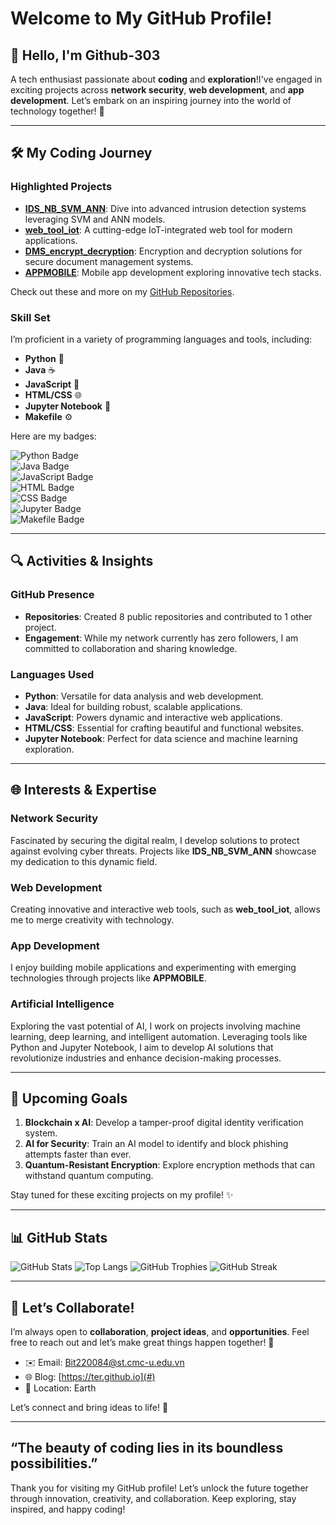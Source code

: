 
# Welcome to My GitHub Profile!

## 👋 Hello, I'm **Github-303**
A tech enthusiast passionate about **coding** and **exploration**!I've engaged in exciting projects across **network security**, **web development**, and **app development**. Let’s embark on an inspiring journey into the world of technology together! 🚀

---

## 🛠️ My Coding Journey

### **Highlighted Projects**
- **[IDS_NB_SVM_ANN](#)**: Dive into advanced intrusion detection systems leveraging SVM and ANN models.
- **[web_tool_iot](#)**: A cutting-edge IoT-integrated web tool for modern applications.
- **[DMS_encrypt_decryption](#)**: Encryption and decryption solutions for secure document management systems.
- **[APPMOBILE](#)**: Mobile app development exploring innovative tech stacks.

Check out these and more on my [GitHub Repositories](#).

### Skill Set
I’m proficient in a variety of programming languages and tools, including:

- **Python** 🐍  
- **Java** ☕  
- **JavaScript** 📜  
- **HTML/CSS** 🌐  
- **Jupyter Notebook** 📓  
- **Makefile** ⚙️  

Here are my badges:  

![Python Badge](https://img.shields.io/badge/-Python-3776AB?logo=python&logoColor=white&style=flat-square)  
![Java Badge](https://img.shields.io/badge/-Java-007396?logo=java&logoColor=white&style=flat-square)  
![JavaScript Badge](https://img.shields.io/badge/-JavaScript-F7DF1E?logo=javascript&logoColor=black&style=flat-square)  
![HTML Badge](https://img.shields.io/badge/-HTML5-E34F26?logo=html5&logoColor=white&style=flat-square)  
![CSS Badge](https://img.shields.io/badge/-CSS3-1572B6?logo=css3&logoColor=white&style=flat-square)  
![Jupyter Badge](https://img.shields.io/badge/-Jupyter-F37626?logo=jupyter&logoColor=white&style=flat-square)  
![Makefile Badge](https://img.shields.io/badge/-Makefile-064F8C?style=flat-square)

---

## 🔍 Activities & Insights

### **GitHub Presence**
- **Repositories**: Created 8 public repositories and contributed to 1 other project.
- **Engagement**: While my network currently has zero followers, I am committed to collaboration and sharing knowledge.

### **Languages Used**
- **Python**: Versatile for data analysis and web development.
- **Java**: Ideal for building robust, scalable applications.
- **JavaScript**: Powers dynamic and interactive web applications.
- **HTML/CSS**: Essential for crafting beautiful and functional websites.
- **Jupyter Notebook**: Perfect for data science and machine learning exploration.

---

## 🌐 Interests & Expertise

### **Network Security**
Fascinated by securing the digital realm, I develop solutions to protect against evolving cyber threats. Projects like **IDS_NB_SVM_ANN** showcase my dedication to this dynamic field.

### **Web Development**
Creating innovative and interactive web tools, such as **web_tool_iot**, allows me to merge creativity with technology.

### **App Development**
I enjoy building mobile applications and experimenting with emerging technologies through projects like **APPMOBILE**.

### **Artificial Intelligence**
Exploring the vast potential of AI, I work on projects involving machine learning, deep learning, and intelligent automation. Leveraging tools like Python and Jupyter Notebook, I aim to develop AI solutions that revolutionize industries and enhance decision-making processes.

---

## 🎯 Upcoming Goals
1. **Blockchain x AI**: Develop a tamper-proof digital identity verification system.
2. **AI for Security**: Train an AI model to identify and block phishing attempts faster than ever.
3. **Quantum-Resistant Encryption**: Explore encryption methods that can withstand quantum computing.

Stay tuned for these exciting projects on my profile! ✨

---

## 📊 GitHub Stats

![GitHub Stats](https://github-readme-stats.vercel.app/api?username=Github-303&show_icons=true&theme=radical)
![Top Langs](https://github-readme-stats.vercel.app/api/top-langs/?username=Github-303&layout=compact&theme=radical)
![GitHub Trophies](https://github-profile-trophy.vercel.app/?username=Github-303&theme=radical)
![GitHub Streak](https://github-readme-streak-stats.herokuapp.com/?user=Github-303&theme=radical)

---

## 🤝 Let’s Collaborate!
I’m always open to **collaboration**, **project ideas**, and **opportunities**. Feel free to reach out and let’s make great things happen together! 🌟

- ✉️ Email: [Bit220084@st.cmc-u.edu.vn](#)
- 🌐 Blog: [https://ter.github.io](#)
- 📍 Location: Earth

Let’s connect and bring ideas to life! 🚀

---

## “The beauty of coding lies in its boundless possibilities.”
Thank you for visiting my GitHub profile! Let’s unlock the future together through innovation, creativity, and collaboration. Keep exploring, stay inspired, and happy coding!
